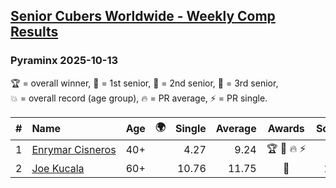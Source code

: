 <style>table {white-space: nowrap;}</style>
<link rel="stylesheet" type="text/css" href="/scw-comp/css/flags.css" />

## [Senior Cubers Worldwide - Weekly Comp Results](/scw-comp/results/)
### Pyraminx 2025-10-13

<span style="white-space: nowrap;">🏆 = overall winner</span>, <span style="white-space: nowrap;">🥇 = 1st senior</span>, <span style="white-space: nowrap;">🥈 = 2nd senior</span>, <span style="white-space: nowrap;">🥉 = 3rd senior</span>, <span style="white-space: nowrap;">💥 = overall record (age group)</span>, <span style="white-space: nowrap;">🔥 = PR average</span>, <span style="white-space: nowrap;">⚡ = PR single</span>.

| # | Name | Age | 🌍 | Single | Average | Awards | Solve 1 | Solve 2 | Solve 3 | Solve 4 | Solve 5 | Video |
| :--: | :-- | :--: | :--: | --: | --: | :--: | --: | --: | --: | --: | --: | :-- |
| 1 | [Enrymar Cisneros](../../persons/enrymar_cisneros/pyram.md) | 40+ | <i class="flag flag-VE" /> | 4.27 | 9.24 | 🏆 🥇 🔥 ⚡ | 8.48 | 10.04 | 4.27 | 9.38 | 9.87 | [Desktop](https://www.facebook.com/events/1791768661465254/permalink/1792856461356474) / [Mobile](https://m.facebook.com/events/1791768661465254?view=permalink&id=1792856461356474) |
| 2 | [Joe Kucala](../../persons/joe_kucala/pyram.md) | 60+ | <i class="flag flag-US" /> | 10.76 | 11.75 | 🥈 | 15.37 | 12.30 | 11.34 | 10.76 | 11.60 | [Desktop](https://www.facebook.com/events/1791768661465254/permalink/1794019647906822) / [Mobile](https://m.facebook.com/events/1791768661465254?view=permalink&id=1794019647906822) |

<!-- Global site tag (gtag.js) - Google Analytics -->
<script async src="https://www.googletagmanager.com/gtag/js?id=UA-86348435-3"></script>
<script>window.dataLayer = window.dataLayer || []; function gtag() {dataLayer.push(arguments);} gtag('js', new Date()); gtag('config', 'UA-86348435-3');</script>
